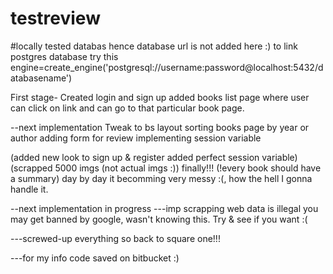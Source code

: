 # testreview
#locally tested databas hence database url is not added here :)
to link postgres database try this
engine=create_engine('postgresql://username:password@localhost:5432/databasename')
 
First stage-
Created login and sign up
added books list page where user can click on link and can go to that particular book page.


--next implementation
Tweak to bs layout
sorting books page by year or author
adding form for review
implementing session variable

(added new look to sign up & register added perfect session variable)
(scrapped 5000 imgs (not actual imgs :)) finally!!!
(!every book should have a summary)
day by day it becomming very messy :(, how the hell I gonna handle it.

--next implementation
in progress 
---imp
scrapping web data is illegal you may get banned by google,
wasn't knowing this. Try & see if you want :(


---screwed-up everything so back to square one!!!

---for my info
code saved on bitbucket :)
